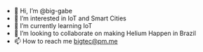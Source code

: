 - 👋 Hi, I’m @big-gabe
- 👀 I’m interested in IoT and Smart Cities
- 🌱 I’m currently learning IoT 
- 💞️ I’m looking to collaborate on making Helium Happen in Brazil
- 📫 How to reach me bigtec@pm.me

<!---
big-gabe/big-gabe is a ✨ special ✨ repository because its `README.md` (this file) appears on your GitHub profile.
You can click the Preview link to take a look at your changes.
--->
